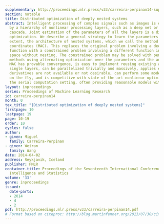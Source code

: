 ```yaml
---
supplementary: http://proceedings.mlr.press/v33/carreira-perpinan14-supp.pdf
section: notable
title: Distributed optimization of deeply nested systems
abstract: Intelligent processing of complex signals such as images is often performed
  by a hierarchy of nonlinear processing layers, such as a deep net or an object recognition
  cascade. Joint estimation of the parameters of all the layers is a difficult nonconvex
  optimization. We describe a general strategy to learn the parameters and, to some
  extent, the architecture of nested systems, which we call the method of auxiliary
  coordinates (MAC). This replaces the original problem involving a deeply nested
  function with a constrained problem involving a different function in an augmented
  space without nesting. The constrained problem may be solved with penalty-based
  methods using alternating optimization over the parameters and the auxiliary coordinates.
  MAC has provable convergence, is easy to implement reusing existing algorithms for
  single layers, can be parallelized trivially and massively, applies even when parameter
  derivatives are not available or not desirable, can perform some model selection
  on the fly, and is competitive with state-of-the-art nonlinear optimizers even in
  the serial computation setting, often providing reasonable models within a few iterations.
layout: inproceedings
series: Proceedings of Machine Learning Research
id: carreira-perpinan14
month: 0
tex_title: "{Distributed optimization of deeply nested systems}"
firstpage: 10
lastpage: 19
page: 10-19
order: 10
cycles: false
author:
- given: Miguel
  family: Carreira-Perpinan
- given: Weiran
  family: Wang
date: 2014-04-02
address: Reykjavik, Iceland
publisher: PMLR
container-title: Proceedings of the Seventeenth International Conference on Artificial
  Intelligence and Statistics
volume: '33'
genre: inproceedings
issued:
  date-parts:
  - 2014
  - 4
  - 2
pdf: http://proceedings.mlr.press/v33/carreira-perpinan14.pdf
# Format based on citeproc: http://blog.martinfenner.org/2013/07/30/citeproc-yaml-for-bibliographies/
---
```

